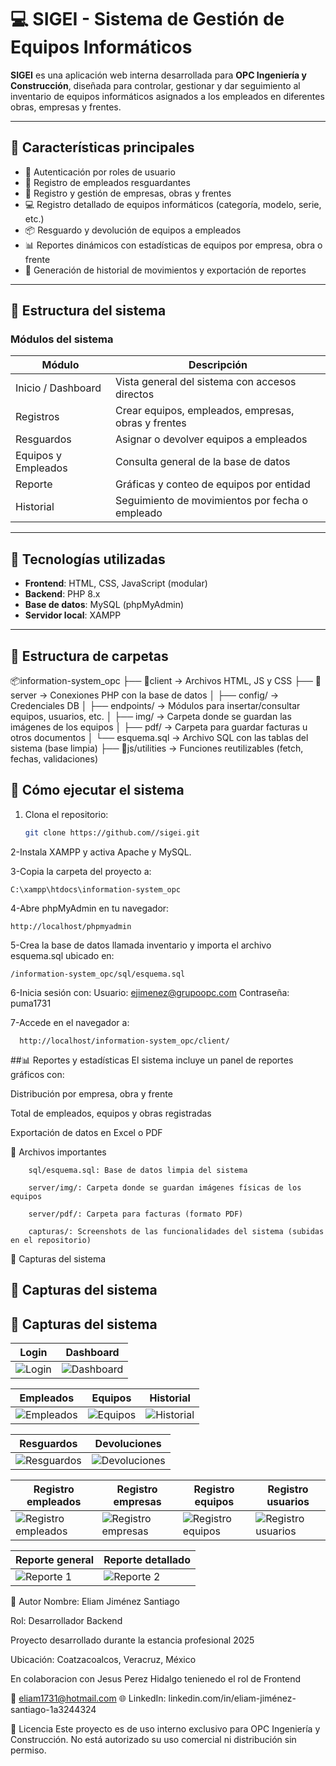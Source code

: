 # 💻 SIGEI - Sistema de Gestión de Equipos Informáticos

**SIGEI** es una aplicación web interna desarrollada para **OPC Ingeniería y Construcción**, diseñada para controlar, gestionar y dar seguimiento al inventario de equipos informáticos asignados a los empleados en diferentes obras, empresas y frentes.

---

## 🧾 Características principales

- 🔐 Autenticación por roles de usuario
- 👤 Registro de empleados resguardantes
- 🏢 Registro y gestión de empresas, obras y frentes
- 💻 Registro detallado de equipos informáticos (categoría, modelo, serie, etc.)
- 📦 Resguardo y devolución de equipos a empleados
- 📊 Reportes dinámicos con estadísticas de equipos por empresa, obra o frente
- 🧾 Generación de historial de movimientos y exportación de reportes

---

## 📂 Estructura del sistema

### Módulos del sistema

| Módulo                  | Descripción |
|-------------------------|-------------|
| Inicio / Dashboard      | Vista general del sistema con accesos directos |
| Registros               | Crear equipos, empleados, empresas, obras y frentes |
| Resguardos              | Asignar o devolver equipos a empleados |
| Equipos y Empleados     | Consulta general de la base de datos |
| Reporte                 | Gráficas y conteo de equipos por entidad |
| Historial               | Seguimiento de movimientos por fecha o empleado |

---

## 🧰 Tecnologías utilizadas

- **Frontend**: HTML, CSS, JavaScript (modular)
- **Backend**: PHP 8.x
- **Base de datos**: MySQL (phpMyAdmin)
- **Servidor local**: XAMPP

---

## 📁 Estructura de carpetas
📦information-system_opc
├── 📁client → Archivos HTML, JS y CSS
├── 📁server → Conexiones PHP con la base de datos
│ ├── config/ → Credenciales DB
│ ├── endpoints/ → Módulos para insertar/consultar equipos, usuarios, etc.
│ ├── img/ → Carpeta donde se guardan las imágenes de los equipos
│ ├── pdf/ → Carpeta para guardar facturas u otros documentos
│ └── esquema.sql → Archivo SQL con las tablas del sistema (base limpia)
├── 📁js/utilities → Funciones reutilizables (fetch, fechas, validaciones)

## 🧪 Cómo ejecutar el sistema

1. Clona el repositorio:
   ```bash
   git clone https://github.com//sigei.git
2-Instala XAMPP y activa Apache y MySQL.

3-Copia la carpeta del proyecto a:

    C:\xampp\htdocs\information-system_opc
    
4-Abre phpMyAdmin en tu navegador:
    
    http://localhost/phpmyadmin

5-Crea la base de datos llamada inventario y importa el archivo esquema.sql ubicado en:

    /information-system_opc/sql/esquema.sql

6-Inicia sesión con:
      Usuario: ejimenez@grupoopc.com
      Contraseña: puma1731

7-Accede en el navegador a:

      http://localhost/information-system_opc/client/


##📊 Reportes y estadísticas
    El sistema incluye un panel de reportes gráficos con:

  Distribución por empresa, obra y frente

  Total de empleados, equipos y obras registradas

  Exportación de datos en Excel o PDF

📎 Archivos importantes

        sql/esquema.sql: Base de datos limpia del sistema

        server/img/: Carpeta donde se guardan imágenes físicas de los equipos

        server/pdf/: Carpeta para facturas (formato PDF)

        capturas/: Screenshots de las funcionalidades del sistema (subidas en el repositorio)
        
📸 Capturas del sistema

## 📸 Capturas del sistema

## 📸 Capturas del sistema

| Login | Dashboard |
|-------|-----------|
| ![Login](./docs/img/login.png) | ![Dashboard](./docs/img/dash.png) |

| Empleados | Equipos | Historial |
|-----------|---------|-----------|
| ![Empleados](./docs/img/empleados.png) | ![Equipos](./docs/img/equipos.png) | ![Historial](./docs/img/historial.png) |

| Resguardos | Devoluciones |
|------------|--------------|
| ![Resguardos](./docs/img/resguardos.png) | ![Devoluciones](./docs/img/devoluciones.png) |

| Registro empleados | Registro empresas | Registro equipos | Registro usuarios |
|--------------------|-------------------|------------------|-------------------|
| ![Registro empleados](./docs/img/registro%20empl.png) | ![Registro empresas](./docs/img/registro%20empr.png) | ![Registro equipos](./docs/img/registro%20equ.png) | ![Registro usuarios](./docs/img/segistro%20usua.png) |

| Reporte general | Reporte detallado |
|-----------------|-------------------|
| ![Reporte 1](./docs/img/reporte%201.png) | ![Reporte 2](./docs/img/reporte%202.png) |

🧑 Autor
Nombre: Eliam Jiménez Santiago

Rol: Desarrollador Backend

Proyecto desarrollado durante la estancia profesional 2025

Ubicación: Coatzacoalcos, Veracruz, México

En colaboracion con Jesus Perez Hidalgo tenienedo el rol de Frontend

📧 eliam1731@hotmail.com
🌐 LinkedIn: linkedin.com/in/eliam-jiménez-santiago-1a3244324

📜 Licencia
Este proyecto es de uso interno exclusivo para OPC Ingeniería y Construcción. No está autorizado su uso comercial ni distribución sin permiso.

